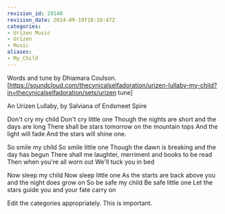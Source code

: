 ```yaml
---
revision_id: 29140
revision_date: 2014-09-19T18:10:47Z
categories:
- Urizen Music
- Urizen
- Music
aliases:
- My_Child
---
```


Words and tune by Dhiamara Coulson. [https://soundcloud.com/thecynicalselfadoration/urizen-lullaby-my-child?in=thecynicalselfadoration/sets/urizen tune]

An Urizen Lullaby, by Salviana of Endsmeet Spire


 
Don't cry my child
Don't cry little one
Though the nights are short and the days are long
There shall be stars tomorrow on the mountain tops
And the light will fade
And the stars will shine one.

So smile my child
So smile little one
Though the dawn is breaking and the day has begun 
There shall me laughter, merriment and books to be read
Then when you're all worn out
We'll tuck you in bed

Now sleep my child
Now sleep little one
As the starts are back above you and the night does grow on
So be safe my child
Be safe little one
Let the stars guide you and your fate carry on



Edit the categories appropriately. This is important.



